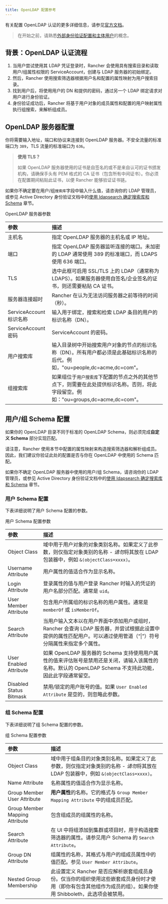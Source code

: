 ```yaml
---
title: OpenLDAP 配置参考
---
```


有关配置 OpenLDAP 认证的更多详细信息，请参见[官方文档](https://www.openldap.org/doc/)。

> 在开始之前，请熟悉[外部身份验证配置和主体用户](../../../../pages-for-subheaders/authentication-config.md#外部身份验证配置和用户主体)的概念。


## 背景：OpenLDAP 认证流程

1. 当用户尝试使用其 LDAP 凭证登录时，Rancher 会使用具有搜索目录和读取用户/组属性权限的 ServiceAccount，创建与 LDAP 服务器的初始绑定。
2. 然后，Rancher 使用搜索筛选器根据用户名和配置的属性映射为用户搜索目录。
3. 找到用户后，将使用用户的 DN 和提供的密码，通过另一个 LDAP 绑定请求对用户进行身份验证。
4. 身份验证成功后，Rancher 将基于用户对象的成员属性和配置的用户映射属性执行组搜索，来解析组成员。

## OpenLDAP 服务器配置

你将需要输入地址，端口和协议来连接到 OpenLDAP 服务器。不安全流量的标准端口为 `389`，TLS 流量的标准端口为 `636`。

> **使用 TLS？**
>
> 如果 OpenLDAP 服务器使用的证书是自签名的或不是来自认可的证书颁发机构，请确保手头有 PEM 格式的 CA 证书（包含所有中间证书）。你必须在配置期间粘贴此证书，以便 Rancher 能够验证证书链。

如果你不确定要在用户/组`搜索库`字段中输入什么值，请咨询你的 LDAP 管理员，或参见 Active Directory 身份验证文档中的[使用 ldapsearch 确定搜索库和 Schema](../../../../how-to-guides/new-user-guides/authentication-permissions-and-global-configuration/authentication-config/configure-active-directory.md#附录使用-ldapsearch-确定搜索库和-schema) 章节。

<figcaption>OpenLDAP 服务器参数</figcaption>

| 参数 | 描述 |
|:--|:--|
| 主机名 | 指定 OpenLDAP 服务器的主机名或 IP 地址。 |
| 端口 | 指定 OpenLDAP 服务器监听连接的端口。未加密的 LDAP 通常使用 389 的标准端口，而 LDAPS 使用 636 端口。 |
| TLS | 选中此框可启用 SSL/TLS 上的 LDAP（通常称为 LDAPS）。如果服务器使用自签名/企业签名的证书，则还需要粘贴 CA 证书。 |
| 服务器连接超时 | Rancher 在认为无法访问服务器之前等待的时间（秒）。 |
| ServiceAccount 标识名称 | 输入用于绑定，搜索和检索 LDAP 条目的用户的标识名称（DN）。 |
| ServiceAccount 密码 | ServiceAccount 的密码。 |
| 用户搜索库 | 输入目录树中开始搜索用户对象的节点的标识名称（DN）。所有用户都必须是此基础标识名称的后代。例如，"ou=people,dc=acme,dc=com"。 |
| 组搜索库 | 如果组位于`用户搜索库`下配置的节点之外的其他节点下，则需要在此处提供标识名称。否则，将此字段留空。例如："ou=groups,dc=acme,dc=com"。 |

## 用户/组 Schema 配置

如果你的 OpenLDAP 目录不同于标准的 OpenLDAP Schema，则必须完成**自定义 Schema** 部分实现匹配。

请注意，Rancher 使用本节中配置的属性映射来构造搜索筛选器和解析组成员。因此，我们建议你验证此处的配置是否与你在 OpenLDAP 中使用的 Schema 匹配。

如果你不确定 OpenLDAP 服务器中使用的用户/组 Schema，请咨询你的 LDAP 管理员，或参见 Active Directory 身份验证文档中的[使用 ldapsearch 确定搜索库和 Schema](../../../../how-to-guides/new-user-guides/authentication-permissions-and-global-configuration/authentication-config/configure-active-directory.md#附录使用-ldapsearch-确定搜索库和-schema) 章节。

### 用户 Schema 配置

下表详细说明了用户 Schema 配置的参数。

<figcaption>用户 Schema 配置参数</figcaption>

| 参数 | 描述 |
|:--|:--|
| Object Class | 域中用于用户对象的对象类别名称。如果定义了此参数，则仅指定对象类别的名称 - *请勿*将其放在 LDAP 包装器中，例如 `&(objectClass=xxxx)`。 |
| Username Attribute | 用户属性的值适合作为显示名称。 |
| Login Attribute | 登录属性的值与用户登录 Rancher 时输入的凭证的用户名部分匹配。通常是 `uid`。 |
| User Member Attribute | 包含用户所属组的标识名称的用户属性。通常是 `memberOf` 或 `isMemberOf`。 |
| Search Attribute | 当用户输入文本以在用户界面中添加用户或组时，Rancher 会查询 LDAP 服务器，并尝试根据此设置中提供的属性匹配用户。可以通过使用管道（“\|”）符号分隔属性来指定多个属性。 |
| User Enabled Attribute | 如果 OpenLDAP 服务器的 Schema 支持使用用户属性的值来评估账号是禁用还是关闭，请输入该属性的名称。默认的 OpenLDAP Schema 不支持此功能，因此此字段通常留空。 |
| Disabled Status Bitmask | 禁用/锁定的用户账号的值。如果 `User Enabled Attribute` 是空的，则忽略此参数。 |

### 组 Schema 配置

下表详细说明了组 Schema 配置的参数。

<figcaption>组 Schema 配置参数</figcaption>

| 参数 | 描述 |
|:--|:--|
| Object Class | 域中用于组条目的对象类别名称。如果定义了此参数，则仅指定对象类别的名称 - *请勿*将其放在 LDAP 包装器中，例如 `&(objectClass=xxxx)`。 |
| Name Attribute | 名称属性的值适合作为显示名称。 |
| Group Member User Attribute | **用户属性**的名称。它的格式与 `Group Member Mapping Attribute` 中的组成员匹配。 |
| Group Member Mapping Attribute | 包含组成员的组属性的名称。 |
| Search Attribute | 在 UI 中将组添加到集群或项目时，用于构造搜索筛选器的属性。请参见用户 Schema 的 `Search Attribute`。 |
| Group DN Attribute | 组属性的名称，其格式与用户的组成员属性中的值匹配。参见 `User Member Attribute`。 |
| Nested Group Membership | 此设置定义 Rancher 是否应解析嵌套组成员身份。仅当你的组织使用这些嵌套成员身份时才使用（即你有包含其他组作为成员的组）。如果你使用 Shibboleth，此选项会被禁用。 |